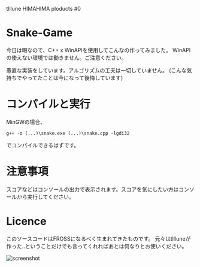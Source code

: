 tlllune HIMAHIMA ploducts #0

# Snake-Game

今日は暇なので、C++ x WinAPIを使用してこんなの作ってみました。
WinAPIの使えない環境では動きません。ご注意ください。

愚直な実装をしています。アルゴリズムの工夫は一切していません。
(こんな気持ちでやってたことは今になって後悔しています)

# コンパイルと実行

MinGWの場合、

```
g++ -o (...)\snake.exe (...)\snake.cpp -lgdi32
```

でコンパイルできるはずです。

# 注意事項

スコアなどはコンソールの出力で表示されます。スコアを気にしたい方はコンソールから実行してください。

# Licence

このソースコードはFROSSになるべく生まれてきたものです。
元々はtllluneが作った..ということだけでも言ってくれればあとは何なりとお使いください。

![screenshot](https://user-images.githubusercontent.com/38907008/50383746-2512ea80-06fd-11e9-9bb4-d5d42d01852d.png)
